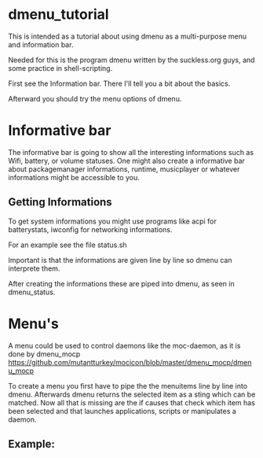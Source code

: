 dmenu_tutorial
==============

This is intended as a tutorial about using dmenu as a multi-purpose menu and
information bar.

Needed for this is the program dmenu written by the suckless.org guys, and some
practice in shell-scripting.

First see the Information bar. There I'll tell you a bit about the basics.

Afterward you should try the menu options of dmenu.

Informative bar
================
The informative bar is going to show all the interesting informations such as
Wifi, battery, or volume statuses.
One might also create a informative bar about packagemanager informations,
runtime, musicplayer or whatever
informations might be accessible to you.

Getting Informations
--------------------
To get system informations you might use programs like acpi for batterystats,
iwconfig for networking informations.

For an example see the file status.sh

Important is that the informations are given line by line so dmenu can
interprete them.


After creating the informations these are piped into dmenu, as seen in
dmenu_status.

Menu's
======
A menu could be used to control daemons like the moc-daemon, as it is done by
dmenu_mocp
https://github.com/mutantturkey/mocicon/blob/master/dmenu_mocp/dmenu_mocp

To create a menu you first have to pipe the the menuitems line by line into
dmenu. Afterwards dmenu returns
the selected item as a sting which can be matched.
Now all that is missing are the if causes that check which item has been
selected and that launches applications,
scripts or manipulates a daemon.

Example:
--------

